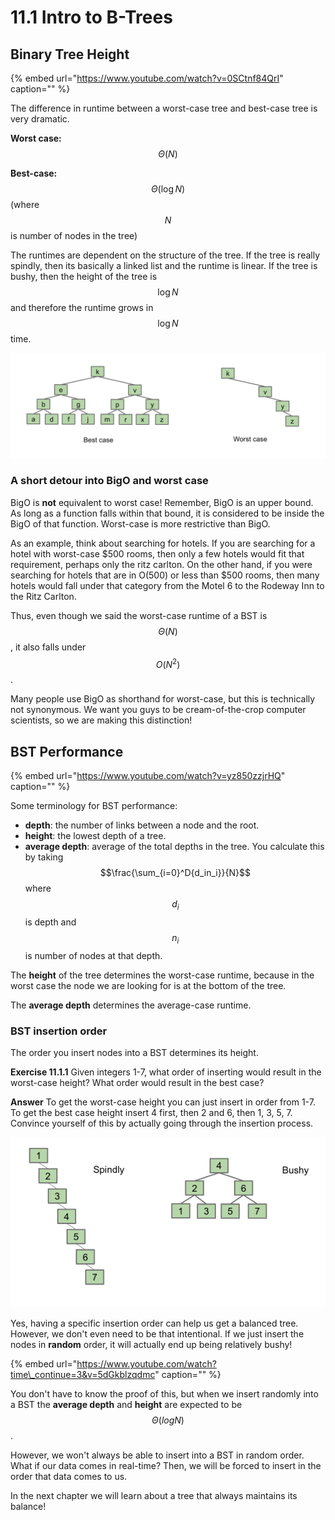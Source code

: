 # 11.1 Intro to B-Trees

## Binary Tree Height

{% embed url="https://www.youtube.com/watch?v=0SCtnf84QrI" caption="" %}

The difference in runtime between a worst-case tree and best-case tree is very dramatic.

**Worst case:** $$\Theta(N)$$

**Best-case:** $$\Theta(\log N)$$ \(where $$N$$ is number of nodes in the tree\)

The runtimes are dependent on the structure of the tree. If the tree is really spindly, then its basically a linked list and the runtime is linear. If the tree is bushy, then the height of the tree is $$\log N$$ and therefore the runtime grows in $$\log N$$ time.

![](../.gitbook/assets/Screen%20Shot%202019-03-05%20at%2012.56.54%20PM.png)

### A short detour into BigO and worst case

BigO is **not** equivalent to worst case! Remember, BigO is an upper bound. As long as a function falls within that bound, it is considered to be inside the BigO of that function. Worst-case is more restrictive than BigO.

As an example, think about searching for hotels. If you are searching for a hotel with worst-case $500 rooms, then only a few hotels would fit that requirement, perhaps only the ritz carlton. On the other hand, if you were searching for hotels that are in O\(500\) or less than $500 rooms, then many hotels would fall under that category from the Motel 6 to the Rodeway Inn to the Ritz Carlton.

Thus, even though we said the worst-case runtime of a BST is $$\Theta(N)$$, it also falls under $$O(N^2)$$.

Many people use BigO as shorthand for worst-case, but this is technically not synonymous. We want you guys to be cream-of-the-crop computer scientists, so we are making this distinction!

## BST Performance

{% embed url="https://www.youtube.com/watch?v=yz850zzjrHQ" caption="" %}

Some terminology for BST performance:

* **depth**: the number of links between a node and the root.
* **height**: the lowest depth of a tree.
* **average depth**: average of the total depths in the tree. You calculate this by taking $$\frac{\sum_{i=0}^D{d_in_i}}{N}$$ where $$d_i$$ is depth and $$n_i$$ is number of nodes at that depth.

The **height** of the tree determines the worst-case runtime, because in the worst case the node we are looking for is at the bottom of the tree.

The **average depth** determines the average-case runtime.

### BST insertion order

The order you insert nodes into a BST determines its height.

**Exercise 11.1.1** Given integers 1-7, what order of inserting would result in the worst-case height? What order would result in the best case?

**Answer** To get the worst-case height you can just insert in order from 1-7. To get the best case height insert 4 first, then 2 and 6, then 1, 3, 5, 7. Convince yourself of this by actually going through the insertion process.

![](../.gitbook/assets/Screen%20Shot%202019-03-05%20at%203.53.32%20PM.png)

Yes, having a specific insertion order can help us get a balanced tree. However, we don't even need to be that intentional. If we just insert the nodes in **random** order, it will actually end up being relatively bushy!

{% embed url="https://www.youtube.com/watch?time\_continue=3&v=5dGkblzqdmc" caption="" %}

You don't have to know the proof of this, but when we insert randomly into a BST the **average depth** and **height** are expected to be $$\Theta(log N)$$.

However, we won't always be able to insert into a BST in random order. What if our data comes in real-time? Then, we will be forced to insert in the order that data comes to us.

In the next chapter we will learn about a tree that always maintains its balance!

